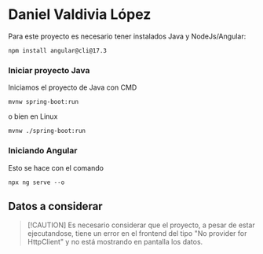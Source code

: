 # Daniel Valdivia López

Para este proyecto es necesario tener instalados Java y NodeJs/Angular:
```
npm install angular@cli@17.3
```

### Iniciar proyecto Java

Iniciamos el proyecto de Java con CMD

```
mvnw spring-boot:run
```

o bien en Linux

```
mvnw ./spring-boot:run
```
### Iniciando Angular
Esto se hace con el comando

```
npx ng serve --o
```


## Datos a considerar

>[!CAUTION] Es necesario considerar que el proyecto, a pesar de estar ejecutandose, tiene un error en el frontend del tipo "No provider for HttpClient" y no está mostrando en pantalla los datos.
